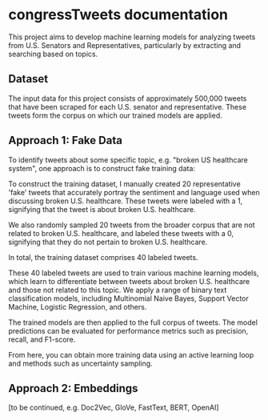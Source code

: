 # congressTweets documentation

This project aims to develop machine learning models for analyzing tweets from
U.S. Senators and Representatives, particularly by extracting and searching
based on topics.

## Dataset 

The input data for this project consists of approximately 500,000 tweets that
have been scraped for each U.S. senator and representative. These tweets form
the corpus on which our trained models are applied.


## Approach 1: Fake Data

To identify tweets about some specific topic, e.g. "broken US healthcare system", 
one approach is to construct fake training data:

To construct the training dataset, I manually created 20 representative 'fake'
tweets that accurately portray the sentiment and language used when discussing
broken U.S. healthcare. These tweets were labeled with a 1, signifying that the
tweet is about broken U.S. healthcare.

We also randomly sampled 20 tweets from the broader corpus that are not related
to broken U.S. healthcare, and labeled these tweets with a 0, signifying that
they do not pertain to broken U.S. healthcare.

In total, the training dataset comprises 40 labeled tweets.

These 40 labeled tweets are used to train various machine learning models, which
learn to differentiate between tweets about broken U.S. healthcare and those not
related to this topic. We apply a range of binary text classification models,
including Multinomial Naive Bayes, Support Vector Machine, Logistic Regression,
and others.

The trained models are then applied to the full corpus of tweets. The model
predictions can be evaluated for performance metrics such as precision, recall,
and F1-score.

From here, you can obtain more training data using an active learning loop and 
methods such as uncertainty sampling.

## Approach 2: Embeddings

[to be continued, e.g. Doc2Vec, GloVe, FastText, BERT, OpenAI]
